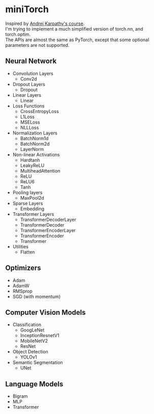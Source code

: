 # miniTorch

Inspired by [Andrej Karpathy's course](https://karpathy.ai/zero-to-hero.html).  
I'm trying to implement a much simplified version of torch.nn, and torch.optim.  
The APIs are almost the same as PyTorch, except that some optional parameters are not supported.

## Neural Network
- Convolution Layers
    * Conv2d
- Dropout Layers
    * Dropout
- Linear Layers
    * Linear
- Loss Functions
    * CrossEntropyLoss
    * L1Loss
    * MSELoss
    * NLLLoss
- Normalization Layers
    * BatchNorm1d
    * BatchNorm2d
    * LayerNorm
- Non-linear Activations
    * Hardtanh
    * LeakyReLU
    * MultiheadAttention
    * ReLU
    * ReLU6
    * Tanh
- Pooling layers
    * MaxPool2d
- Sparse Layers
    * Embedding
- Transformer Layers
    * TransformerDecoderLayer
    * TransformerDecoder
    * TransformerEncoderLayer
    * TransformerEncoder
    * Transformer
- Utilities
    * Flatten

## Optimizers
- Adam
- AdamW
- RMSprop
- SGD (with momentum)

## Computer Vision Models
- Classification
    * GoogLeNet
    * InceptionResnetV1
    * MobileNetV2
    * ResNet
- Object Detection
    * YOLOv1
- Semantic Segmentation
    * UNet

## Language Models
- Bigram
- MLP
- Transformer
